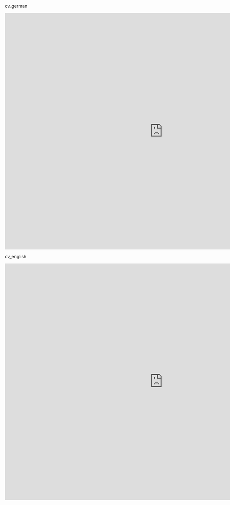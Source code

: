 cv_german

<embed src="https://oxydonth.github.io/cv/pdf/cv_ger.pdf" width="1024" height="768"/>

cv_english

<embed src="https://oxydonth.github.io/cv/pdf/cv_eng.pdf" width="1024" height="768"/>
